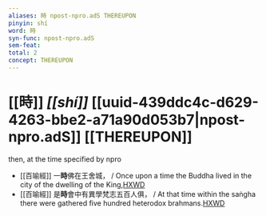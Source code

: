 ```yaml
---
aliases: 時 npost-npro.adS THEREUPON
pinyin: shí
word: 時
syn-func: npost-npro.adS
sem-feat: 
total: 2
concept: THEREUPON 
---
```

# [[時]] *[[shí]]*  [[uuid-439ddc4c-d629-4263-bbe2-a71a90d053b7|npost-npro.adS]] [[THEREUPON]]
then, at the time specified by npro
 - [[百喻經]] 一**時**佛在王舍城， / Once upon a time the Buddha lived in the city of the dwelling of the King,[HXWD](https://hxwd.org/textview.html?location=KR6b0066_T_001-0546a.41)
 - [[百喻經]] 是**時**會中有異學梵志五百人俱， / At that time within the saṅgha there were gathered five hundred heterodox brahmans.[HXWD](https://hxwd.org/textview.html?location=KR6b0066_T_001-0546a.43)